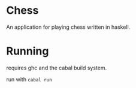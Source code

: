 # Chess

An application for playing chess written in haskell.

# Running

requires ghc and the cabal build system.

run with `cabal run`